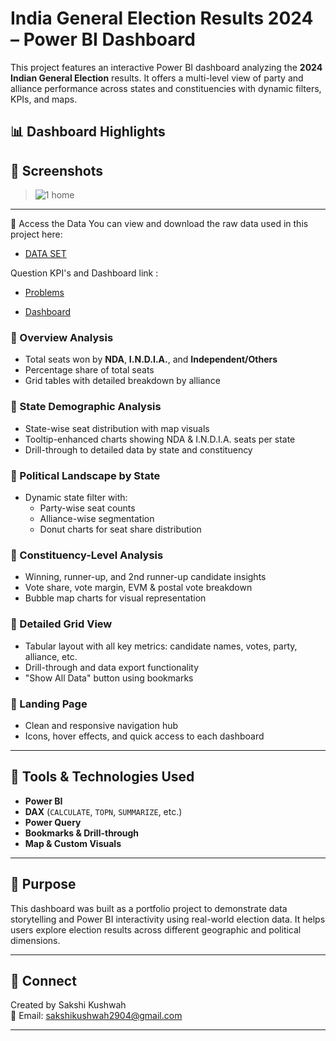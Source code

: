 # India General Election Results 2024 – Power BI Dashboard

This project features an interactive Power BI dashboard analyzing the **2024 Indian General Election** results. It offers a multi-level view of party and alliance performance across states and constituencies with dynamic filters, KPIs, and maps.

## 📊 Dashboard Highlights

## 📎 Screenshots
> ![1 home](https://github.com/user-attachments/assets/3b7b824a-62e7-4912-a1ab-b3a6cacb5616)


---

📂 Access the Data
You can view and download the raw data used in this project here:
- <a href="https://github.com/Sakshi-kushwah219/India-General-Election-2024--Power-bi-Dashboard/tree/main/Raw%20Data"> DATA SET</a>

Question KPI's and Dashboard link :

- <a href="https://github.com/Sakshi-kushwah219/India-General-Election-2024--Power-bi-Dashboard/blob/main/Problem%20Statement.docx">Problems</a>

- <a href="https://github.com/Sakshi-kushwah219/India-General-Election-2024--Power-bi-Dashboard/tree/main/Dashboard%20image's">Dashboard</a>

### 🔹 Overview Analysis
- Total seats won by **NDA**, **I.N.D.I.A.**, and **Independent/Others**
- Percentage share of total seats
- Grid tables with detailed breakdown by alliance

### 🔹 State Demographic Analysis
- State-wise seat distribution with map visuals
- Tooltip-enhanced charts showing NDA & I.N.D.I.A. seats per state
- Drill-through to detailed data by state and constituency

### 🔹 Political Landscape by State
- Dynamic state filter with:
  - Party-wise seat counts
  - Alliance-wise segmentation
  - Donut charts for seat share distribution

### 🔹 Constituency-Level Analysis
- Winning, runner-up, and 2nd runner-up candidate insights
- Vote share, vote margin, EVM & postal vote breakdown
- Bubble map charts for visual representation

### 🔹 Detailed Grid View
- Tabular layout with all key metrics: candidate names, votes, party, alliance, etc.
- Drill-through and data export functionality
- "Show All Data" button using bookmarks

### 🔹 Landing Page
- Clean and responsive navigation hub
- Icons, hover effects, and quick access to each dashboard

---

## 🧰 Tools & Technologies Used
- **Power BI**
- **DAX** (`CALCULATE`, `TOPN`, `SUMMARIZE`, etc.)
- **Power Query**
- **Bookmarks & Drill-through**
- **Map & Custom Visuals**

---

## 📌 Purpose
This dashboard was built as a portfolio project to demonstrate data storytelling and Power BI interactivity using real-world election data. It helps users explore election results across different geographic and political dimensions.

---

## 🔗 Connect
Created by Sakshi Kushwah  
📧 Email: sakshikushwah2904@gmail.com  


---

